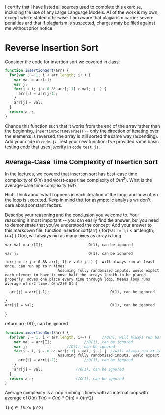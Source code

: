 I certify that I have listed all sources used to complete this exercise, including the use of any Large Language Models. All of the work is my own, except where stated otherwise. I am aware that plagiarism carries severe penalties and that if plagiarism is suspected, charges may be filed against me without prior notice.

# Reverse Insertion Sort

Consider the code for insertion sort we covered in class:

```javascript
function insertionSort(arr) {
  for(var i = 1; i < arr.length; i++) {
    var val = arr[i];
    var j;
    for(j = i; j > 0 && arr[j-1] > val; j--) {
      arr[j] = arr[j-1];
    }
    arr[j] = val;
  }
  return arr;
}
```

Change this function such that it works from the end of the array rather than
the beginning, `insertionSortReverse()` -- only the direction of
iterating over the elements is reversed, the array is still sorted the same way
(ascending). Add your code in `code.js`. Test your new function; I've provided
some basic testing code that uses [jsverify](https://jsverify.github.io/) in
`code.test.js`.

## Average-Case Time Complexity of Insertion Sort

In the lectures, we covered that insertion sort has best-case time complexity of
$\Theta(n)$ and worst-case time complexity of $\Theta(n^2)$. What is the
average-case time complexity ($\Theta$)?

Hint: Think about what happens in each iteration of the loop, and how often the
loop is executed. Keep in mind that for asymptotic analysis we don't care about
constant factors.

Describe your reasoning and the conclusion you've come to. Your reasoning is
most important -- you can easily find the answer, but you need to demonstrate
that you've understood the concept. Add your answer to this markdown file.
function insertionSort(arr) {
  for(var i = 1; i < arr.length; i++) {   O(n), will always run as many times as array is long
  
    var val = arr[I];                     O(1), can be ignored
    
    var j;                                O(1), can be ignored
    
	for(j = i; j > 0 && arr[j-1] > val; j--) {	will always run at least once, can run up to n times
							Assuming fully randomized inputs, would expect each element to have to move half the arrays length to be placed properly, moves one place every time through loop. Means loop runs average of n/2 time. O(n/2)∈ O(n)
       
      arr[j] = arr[j-1];                  			O(1), can be ignored
      
    }
    arr[j] = val;                         			O(1), can be ignored
    
  }
  
  return arr;                             			O(1), can be ignored



```javascript
function insertionSort(arr) { 			
  for(var i = 1; i < arr.length; i++) {		//O(n), will always run as many times as array is long
    var val = arr[I];				//O(1), can be ignored
    var j;					//O(1), can be ignored
    for(j = i; j > 0 && arr[j-1] > val; j--) {	//will always run at least once, can run up to n times
						Assuming fully randomized inputs, would expect each element to have to move half the arrays length to be placed properly, moves one place every time through loop. Means loop runs average of n/2 times. O(n/2)∈ O(n)
      arr[j] = arr[j-1];			//O(1), can be ignored
    }
    arr[j] = val;				//O(1), can be ignored
  }
  return arr;					//O(1), can be ignored
}
```
Average complexity is a loop running n times with an internal loop with average of O(n)
T(n) = O(n) * O(n) = O(n^2)

T(n) ∈ $Theta$ (n^2)
